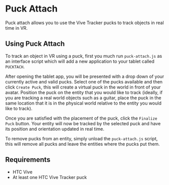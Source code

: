 Puck Attach
===================
Puck attach allows you to use the Vive Tracker pucks to track objects in real time in VR.

Using Puck Attach
-------
To track an object in VR using a puck, first you much run `puck-attach.js` as an interface script which will add a new application to your tablet called `PUCKTACH`.  

After opening the tablet app, you will be presented with a drop down of your currently active and valid pucks.  Select one of the pucks available and then click `Create Puck`, this will create a virtual puck in the world in front of your avatar.  Position the puck on the entity that you would like to track (ideally, if you are tracking a real world objects such as a guitar, place the puck in the same location that it is in the physical world relative to the entity you would like to track).

Once you are satisfied with the placement of the puck, click the `Finalize Puck` button.  Your entity will now be tracked by the selected puck and have its position and orientation updated in real time.

To remove pucks from an entity, simply unload the `puck-attach.js` script, this will remove all pucks and leave the entities where the pucks put them.


Requirements
-------

 - HTC Vive
 - At least one HTC Vive Tracker puck